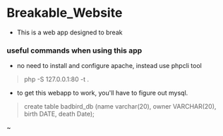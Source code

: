 # Breakable_Website
- This is a web app designed to break
### useful commands when using this app
- no need to install and configure apache, instead use phpcli tool
> php -S 127.0.0.1:80 -t .
- to get this webapp to work, you'll have to figure out mysql.
> create table badbird_db (name varchar(20), owner VARCHAR(20), birth DATE, death Date);

~   
